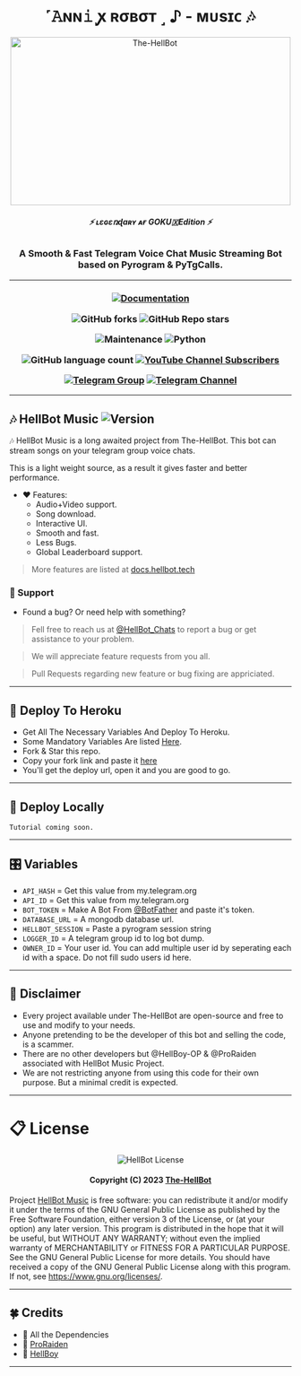 <h1 align="center">
  <b>˹𝙰ɴɴ𝚒 ꭙ ʀσʙσᴛ ˼ ♪ - ᴍᴜsɪᴄ 🎶</b>
</h1>

<p align="center">
  <img src="https://te.legra.ph/file/9c5d0138224bd25f91d73.jpg" alt="The-HellBot" width=500 height=300>
</p>

<h6 align="center">
  <b>⚡ ʟɛɢɛռɖaʀʏ ᴀғ GOKU🇽Edition ⚡</b>
</h6>

<h3 align="center">
  <b>A Smooth & Fast Telegram Voice Chat Music Streaming Bot based on Pyrogram & PyTgCalls.</b>
</h3>

------
<h3 align="center">

  [![Documentation](https://img.shields.io/badge/Documentations-docs.hellbot.tech-white?&style=social&logo=gitbook)](https://hellbot.tech)
  
  ![GitHub forks](https://img.shields.io/github/forks/The-HellBot/Music?style=social)
  ![GitHub Repo stars](https://img.shields.io/github/stars/The-HellBot/Music?style=social)
  
  ![Maintenance](https://img.shields.io/badge/Maintained%3F-Yes-white?&style=social&logo=hugo)
  ![Python](https://img.shields.io/badge/Python-v3.11-white?style=social&logo=python)
  
  ![GitHub language count](https://img.shields.io/github/languages/count/The-HellBot/Music?&style=social&logo=hyper)
  [![YouTube Channel Subscribers](https://img.shields.io/youtube/channel/subscribers/UC7Jr0FnRApx5nJASUfOjqJQ?style=social)](https://youtube.com/channel/UC7Jr0FnRApx5nJASUfOjqJQ)
  
  [![Telegram Group](https://img.shields.io/badge/Telegram-Group-white?&style=social&logo=telegram)](https://t.me/hellbot_chat)
  [![Telegram Channel](https://img.shields.io/badge/Telegram-Channel-white?&style=social&logo=telegram)](https://t.me/its_hellbot)
  
</h3>

------
## 🎶 HellBot Music ![Version](https://img.shields.io/github/v/release/The-HellBot/Music?color=black&logo=github&logoColor=black&style=social)

🎶 HellBot Music is a long awaited project from The-HellBot. This bot can stream songs on your telegram group voice chats.

This is a light weight source, as a result it gives faster and better performance.

- ❤️ Features:
  - Audio+Video support.
  - Song download.
  - Interactive UI.
  - Smooth and fast.
  - Less Bugs.
  - Global Leaderboard support.
> More features are listed at [docs.hellbot.tech](https://docs.hellbot.tech/)

### 📣 Support
- Found a bug? Or need help with something?

> Fell free to reach us at [@HellBot_Chats](https://t.me/HellBot_Chats) to report a bug or get assistance to your problem.

> We will appreciate feature requests from you all.

> Pull Requests regarding new feature or bug fixing are appriciated.

------
## 🚀 Deploy To Heroku
- Get All The Necessary Variables And Deploy To Heroku.
- Some Mandatory Variables Are listed [Here](#Variables).
- Fork & Star this repo.
- Copy your fork link and paste it [here](https://docs.hellbot.tech/hellbot-userbot/deploy-to-heroku#generate-deploy-url)
- You'll get the deploy url, open it and you are good to go.

------
## 🚀 Deploy Locally

`Tutorial coming soon.`

------
## 🎛️ Variables

- `API_HASH`  =  Get this value from my.telegram.org
- `API_ID`  =  Get this value from my.telegram.org
- `BOT_TOKEN`  =  Make A Bot From [@BotFather](https://t.me/botfather) and paste it's token.
- `DATABASE_URL`  =  A mongodb database url.
- `HELLBOT_SESSION`  =  Paste a pyrogram session string
- `LOGGER_ID`  =  A telegram group id to log bot dump.
- `OWNER_ID` = Your user id. You can add multiple user id by seperating each id with a space. Do not fill sudo users id here.

------
## 📝 Disclaimer
- Every project available under The-HellBot are open-source and free to use and modify to your needs.
- Anyone pretending to be the developer of this bot and selling the code, is a scammer.
- There are no other developers but @HellBoy-OP & @ProRaiden associated with HellBot Music Project.
- We are not restricting anyone from using this code for their own purpose. But a minimal credit is expected.

------
# 📋 License

<p align="center">
    <img src="https://www.gnu.org/graphics/gplv3-or-later.png" alt="HellBot License">
</p>

<h4 align="center">
    Copyright (C) 2023 <a href="https://github.com/The-HellBot">The-HellBot</a>
</h4>

Project [HellBot Music](https://github.com/The-HellBot/Music) is free software: you can redistribute it and/or modify
it under the terms of the GNU General Public License as published by
the Free Software Foundation, either version 3 of the License, or
(at your option) any later version.
This program is distributed in the hope that it will be useful,
but WITHOUT ANY WARRANTY; without even the implied warranty of
MERCHANTABILITY or FITNESS FOR A PARTICULAR PURPOSE.  See the
GNU General Public License for more details.
You should have received a copy of the GNU General Public License
along with this program. If not, see <https://www.gnu.org/licenses/>.

------
## 🍀 Credits

- 💖 All the Dependencies
- 💖 [ProRaiden](https://github.com/ProRaiden)
- 💖 [HellBoy](https://github.com/HellBoy-OP)

------
